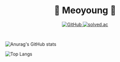 <h1 align="center">🐥 Meoyoung 🐥</h1>

<p align="center">
  <a href="https://github.com/Meoyoung">
    <img src="https://img.shields.io/github/followers/meo-young?label=GitHub&style=social" alt="GitHub" />
  </a>
  <a href="https://solved.ac/profile/seondal">
    <img src="http://mazassumnida.wtf/api/v2/generate_badge?boj=eotn000" alt="solved.ac" />
  </a>
</p>

<br>


![Anurag's GitHub stats](https://github-readme-stats.vercel.app/api?username=meo-young&show_icons=true&theme=radical)


![Top Langs](https://github-readme-stats.vercel.app/api/top-langs/?username=meo-young&layout=compact)
